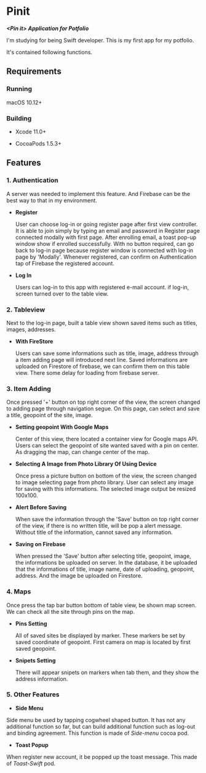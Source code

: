 # Pinit
**_&lt;Pin it> Application for Potfolio_**


I'm studying for being  Swift developer.
This is my first app for my potfolio.

It's contained following functions.

## Requirements

### Running
macOS 10.12+


### Building
- Xcode 11.0+

- CocoaPods 1.5.3+

## Features
### 1. Authentication ###
  A server was needed to implement this feature. And Firebase can be the best way to that in my environment.
  - **Register**
  
    User can choose log-in or going register page after first view controller. It is able to  join simply by typing an email and password in Register page connected modally with first page.
    After enrolling email, a toast pop-up window show if enrolled successfully. With no button required, can go back to log-in page because register window is connected with log-in page by 'Modally'.
    Whenever registered, can confirm on Authentication tap of Firebase the registered account.
   
    
  - **Log In**
  
    Users can log-in to this app with registered e-mail account. if log-in, screen turned over to the table view.
    

### 2. Tableview ###
  Next to the log-in page,  built a table view shown saved items such as titles, images, addresses.
  - **With FireStore**
  
    Users can save some informations such as title, image, address through a item adding page will introduced next line.
    Saved informations are uploaded on Firestore of firebase, we can confirm them on this table view. There some delay for loading from firebase server.
    
    
### 3. Item Adding ###
  Once pressed '+' button on top right corner of the view, the screen changed to adding page through navigation segue. On this page, can select and save a title, geopoint of the site, image.
  - **Setting geopoint With Google Maps**

    Center of this view, there located a container view for Google maps API. Users can select the geopoint of site wanted saved with a pin on center. As dragging the map, can change center of the map.   


  - **Selecting A Image from Photo Library Of Using Device**

    Once press a picture button on bottom of the view, the screen changed to image selecting page from photo library. User can select any image for saving with this informations. The selected image output be resized 100x100.


  - **Alert Before Saving**

    When save the information through the 'Save' button on top right corner of the view, if there is no written title, will be pop a alert message. Without title of the information, cannot saved any information.


  - **Saving on Firebase**
  
    When pressed the 'Save' button after selecting title, geopoint, image, the informations be uploaded on server. In the database, it be uploaded that the informations of title, image name, date of uploading, geopoint, address. And the image be uploaded on Firestore.


### 4. Maps ###
  Once press the tap bar button bottom of table view, be shown map screen. We can check all the site through pins on the map.
  - **Pins Setting**

    All of saved sites be displayed by marker. These markers be set by saved coordinate of geopoint. First camera on map is located by first saved geopoint.

    
  - **Snipets Setting**

    There will appear snipets on markers when tab them, and they show the address information.


### 5. Other Features ###
  - **Side Menu**

  Side menu be used by tapping cogwheel shaped button. It has not any additional function so far, but can build additional function such as log-out and binding agreement. This function is made of *Side-menu* cocoa pod.


  - **Toast Popup**

  When register new account, it be popped up the toast message. This made of *Toast-Swift* pod.
